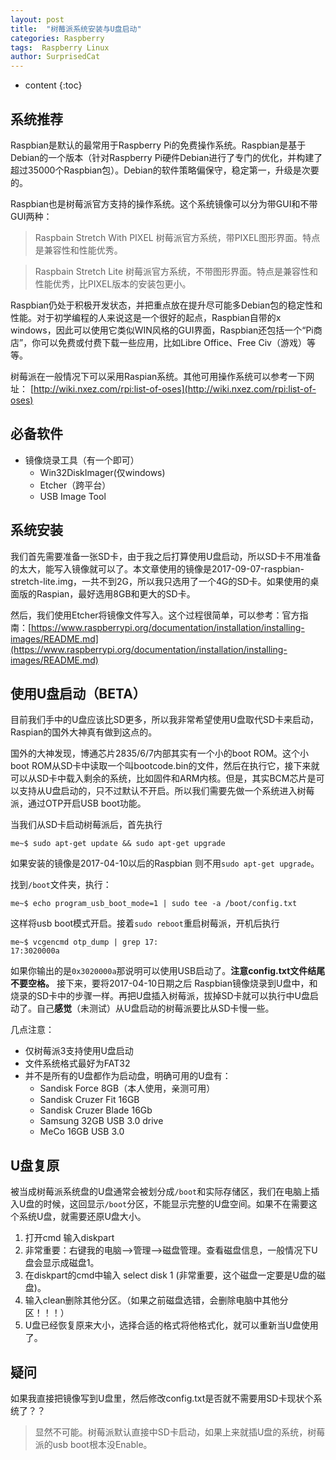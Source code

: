 ```yaml
---
layout: post
title:  "树莓派系统安装与U盘启动"
categories: Raspberry
tags:  Raspberry Linux
author: SurprisedCat
---
```


* content
{:toc}

## 系统推荐 ##

Raspbian是默认的最常用于Raspberry Pi的免费操作系统。Raspbian是基于Debian的一个版本（针对Raspberry Pi硬件Debian进行了专门的优化，并构建了超过35000个Raspbian包）。Debian的软件策略偏保守，稳定第一，升级是次要的。

Raspbian也是树莓派官方支持的操作系统。这个系统镜像可以分为带GUI和不带GUI两种：

>Raspbain Stretch With PIXEL 树莓派官方系统，带PIXEL图形界面。特点是兼容性和性能优秀。

>Raspbain Stretch Lite 树莓派官方系统，不带图形界面。特点是兼容性和性能优秀，比PIXEL版本的安装包更小。

Raspbian仍处于积极开发状态，并把重点放在提升尽可能多Debian包的稳定性和性能。对于初学编程的人来说这是一个很好的起点，Raspbian自带的x windows，因此可以使用它类似WIN风格的GUI界面，Raspbian还包括一个“Pi商店”，你可以免费或付费下载一些应用，比如Libre Office、Free Civ（游戏）等等。

树莓派在一般情况下可以采用Raspian系统。其他可用操作系统可以参考一下网址：
[http://wiki.nxez.com/rpi:list-of-oses](http://wiki.nxez.com/rpi:list-of-oses)

## 必备软件 ##

* 镜像烧录工具（有一个即可）
    + Win32DiskImager(仅windows)
    + Etcher（跨平台）
    + USB Image Tool

## 系统安装 ##

我们首先需要准备一张SD卡，由于我之后打算使用U盘启动，所以SD卡不用准备的太大，能写入镜像就可以了。本文章使用的镜像是2017-09-07-raspbian-stretch-lite.img，一共不到2G，所以我只选用了一个4G的SD卡。如果使用的桌面版的Raspian，最好选用8GB和更大的SD卡。

然后，我们使用Etcher将镜像文件写入。这个过程很简单，可以参考：官方指南：[https://www.raspberrypi.org/documentation/installation/installing-images/README.md](https://www.raspberrypi.org/documentation/installation/installing-images/README.md)

## 使用U盘启动（BETA） ##

目前我们手中的U盘应该比SD更多，所以我非常希望使用U盘取代SD卡来启动，Raspian的国外大神真有做到这点的。

国外的大神发现，博通芯片2835/6/7内部其实有一个小的boot ROM。这个小boot ROM从SD卡中读取一个叫bootcode.bin的文件，然后在执行它，接下来就可以从SD卡中载入剩余的系统，比如固件和ARM内核。但是，其实BCM芯片是可以支持从U盘启动的，只不过默认不开启。所以我们需要先做一个系统进入树莓派，通过OTP开启USB boot功能。

当我们从SD卡启动树莓派后，首先执行

```shell
me~$ sudo apt-get update && sudo apt-get upgrade
```

如果安装的镜像是2017-04-10以后的Raspbian 则不用``sudo apt-get upgrade``。

找到``/boot``文件夹，执行：

```shell
me~$ echo program_usb_boot_mode=1 | sudo tee -a /boot/config.txt
```

这样将usb boot模式开启。接着``sudo reboot``重启树莓派，开机后执行

```shell
me~$ vcgencmd otp_dump | grep 17:
17:3020000a
```

如果你输出的是``0x3020000a``那说明可以使用USB启动了。**注意config.txt文件结尾不要空格。**
接下来，要将2017-04-10日期之后 Raspbian镜像烧录到U盘中，和烧录的SD卡中的步骤一样。再把U盘插入树莓派，拔掉SD卡就可以执行中U盘启动了。自己**感觉**（未测试）从U盘启动的树莓派要比从SD卡慢一些。

几点注意：

* 仅树莓派3支持使用U盘启动
* 文件系统格式最好为FAT32
* 并不是所有的U盘都作为启动盘，明确可用的U盘有：
    + Sandisk Force 8GB（本人使用，亲测可用）
    + Sandisk Cruzer Fit 16GB
    + Sandisk Cruzer Blade 16Gb
    + Samsung 32GB USB 3.0 drive
    + MeCo 16GB USB 3.0

## U盘复原 ##

被当成树莓派系统盘的U盘通常会被划分成``/boot``和实际存储区，我们在电脑上插入U盘的时候，这回显示``/boot``分区，不能显示完整的U盘空间。如果不在需要这个系统U盘，就需要还原U盘大小。

1. 打开cmd 输入diskpart
2. 非常重要：右键我的电脑-->管理-->磁盘管理。查看磁盘信息，一般情况下U盘会显示成磁盘1。
3. 在diskpart的cmd中输入 select disk 1 (非常重要，这个磁盘一定要是U盘的磁盘)。
4. 输入clean删除其他分区。（如果之前磁盘选错，会删除电脑中其他分区！！！）
5. U盘已经恢复原来大小，选择合适的格式将他格式化，就可以重新当U盘使用了。

## 疑问 ##

如果我直接把镜像写到U盘里，然后修改config.txt是否就不需要用SD卡现状个系统了？？
> 显然不可能。树莓派默认直接中SD卡启动，如果上来就插U盘的系统，树莓派的usb boot根本没Enable。